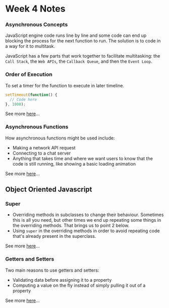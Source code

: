 # Week 4 Notes
### Asynchronous Concepts
JavaScript engine code runs line by line and some code can end up blocking the process for the next function to run. The solution is to code in a way for it to multitask.

JavaScript has a few parts that work together to facilitate multitasking: the `Call Stack`, the `Web APIs`, the `Callback Queue`, and then the `Event Loop`.

### Order of Execution

To set a timer for the function to execute in later timeline.
```javascript
setTimeout(function() {
  // Code here
}, 1000);
```
See more [here](function.md#delays)...

### Asynchronous Functions
How asynchronous functions might be used include:

- Making a network API request
- Connecting to a chat server
- Anything that takes time and where we want users to know that the code is still running, like showing a basic loading animation

See more [here](asynchronous.md)...

## Object Oriented Javascript
### Super
- Overriding methods in subclasses to change their behaviour. Sometimes this is all you need, but other times we end up repeating some things in the overriding methods. That brings us to point 2 below.
- Using `super` in the overriding methods in order to avoid repeating code that's already present in the superclass.

See more [here](oop.md#inheritance)...

### Getters and Setters
Two main reasons to use getters and setters:
- Validating data before assigning it to a property
- Computing a value on the fly instead of simply pulling it out of a property

See more [here](oop.md#getters--setters)...